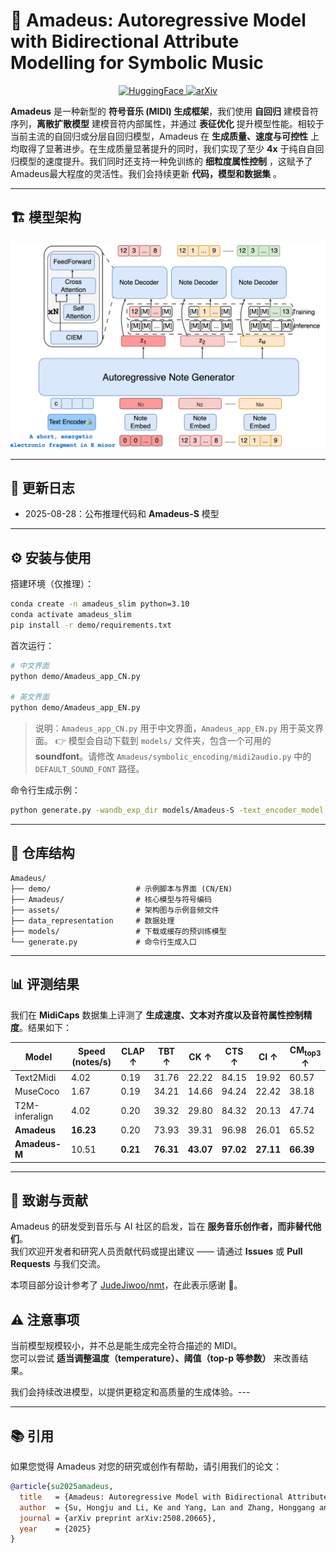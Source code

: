 # 🎵 Amadeus: Autoregressive Model with Bidirectional Attribute Modelling for Symbolic Music
<p align="center">
  <a href="https://huggingface.co/longyu1315/Amadeus-S">
    <img src="https://img.shields.io/badge/🤗-Amadeus--S-yellow" alt="HuggingFace">
  </a>
  <a href="https://arxiv.org/abs/2508.20665">
    <img src="https://img.shields.io/badge/arXiv-2508.20665-blue" alt="arXiv">
  </a>
</p>

**Amadeus** 是一种新型的 **符号音乐 (MIDI) 生成框架**，我们使用 **自回归** 建模音符序列，**离散扩散模型** 建模音符内部属性，并通过 **表征优化** 提升模型性能。相较于当前主流的自回归或分层自回归模型，Amadeus 在 **生成质量、速度与可控性** 上均取得了显著进步。在生成质量显著提升的同时，我们实现了至少 **4x** 于纯自自回归模型的速度提升。我们同时还支持一种免训练的 **细粒度属性控制** ，这赋予了Amadeus最大程度的灵活性。我们会持续更新 **代码，模型和数据集** 。


---
## 🏗️ 模型架构
<p align="center">
  <img src="assets/amadeus-framwork.drawio.png" alt="Amadeus architecture" width="600">
</p>

---

## 📅 更新日志
- 2025-08-28：公布推理代码和 **Amadeus-S** 模型

---

## ⚙️ 安装与使用
搭建环境（仅推理）：  
```bash
conda create -n amadeus_slim python=3.10
conda activate amadeus_slim
pip install -r demo/requirements.txt
```

首次运行：  
```bash
# 中文界面
python demo/Amadeus_app_CN.py

# 英文界面
python demo/Amadeus_app_EN.py
```
> 说明：`Amadeus_app_CN.py` 用于中文界面，`Amadeus_app_EN.py` 用于英文界面。
👉 模型会自动下载到 `models/` 文件夹，包含一个可用的 **soundfont**。请修改 `Amadeus/symbolic_encoding/midi2audio.py` 中的 `DEFAULT_SOUND_FONT` 路径。

命令行生成示例：  
```bash
python generate.py -wandb_exp_dir models/Amadeus-S -text_encoder_model google/flan-t5-base -temperature 2 -prompt "A lively and melodic pop rock song featuring piano, overdriven guitar, electric drum and electric bass, set in a fast 4/4 tempo and the key of C# minor, with a frequently recurring chord progression of D, A, C#m, and F# that evokes a mix of emotion and love."
```

---

## 📂 仓库结构
```
Amadeus/
├── demo/                   # 示例脚本与界面 (CN/EN)
├── Amadeus/                # 核心模型与符号编码
├── assets/                 # 架构图与示例音频文件
├── data_representation     # 数据处理
├── models/                 # 下载或缓存的预训练模型
└── generate.py             # 命令行生成入口
```

---

## 📊 评测结果
我们在 **MidiCaps** 数据集上评测了 **生成速度、文本对齐度以及音符属性控制精度**。结果如下：

| Model        | Speed (notes/s) | CLAP ↑ | TBT ↑ | CK ↑ | CTS ↑ | CI ↑ | CM<sub>top3</sub> ↑ |
|--------------|-----------------|--------|-------|------|-------|------|---------------------|
| Text2Midi    | 4.02            | 0.19   | 31.76 | 22.22 | 84.15 | 19.92 | 60.57 |
| MuseCoco     | 1.67            | 0.19   | 34.21 | 14.66 | 94.24 | 22.42 | 38.18 |
| T2M-inferalign | 4.02          | 0.20   | 39.32 | 29.80 | 84.32 | 20.13 | 47.74 |
| **Amadeus**  | **16.23**       | 0.20   | 73.93 | 39.31 | 96.98 | 26.01 | 65.52 |
| **Amadeus-M**| 10.51           | **0.21** | **76.31** | **43.07** | **97.02** | **27.11** | **66.39** |





---
## 🤝 致谢与贡献
Amadeus 的研发受到音乐与 AI 社区的启发，旨在 **服务音乐创作者，而非替代他们**。  
我们欢迎开发者和研究人员贡献代码或提出建议 —— 请通过 **Issues** 或 **Pull Requests** 与我们交流。  

本项目部分设计参考了 [JudeJiwoo/nmt](https://github.com/JudeJiwoo/nmt)，在此表示感谢 🙏。


## ⚠️ 注意事项

当前模型规模较小，并不总是能生成完全符合描述的 MIDI。  
您可以尝试 **适当调整温度（temperature）、阈值（top-p 等参数）** 来改善结果。  

我们会持续改进模型，以提供更稳定和高质量的生成体验。---

---

## 📚 引用
如果您觉得 Amadeus 对您的研究或创作有帮助，请引用我们的论文：

```bibtex
@article{su2025amadeus,
  title   = {Amadeus: Autoregressive Model with Bidirectional Attribute Modelling for Symbolic Music},
  author  = {Su, Hongju and Li, Ke and Yang, Lan and Zhang, Honggang and Song, Yi-Zhe},
  journal = {arXiv preprint arXiv:2508.20665},
  year    = {2025}
}

